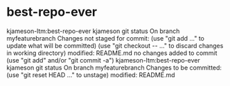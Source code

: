 # best-repo-ever
kjameson-ltm:best-repo-ever kjameson git status
On branch myfeaturebranch
Changes not staged for commit:
      (use "git add <file>..." to update what will be committed)
      (use "git checkout -- <file>..." to discard changes in working directory)
   modified: README.md
no changes added to commit (use "git add" and/or "git commit -a")
kjameson-ltm:best-repo-ever kjameson git status
On branch myfeaturebranch
Changes to be committed:
      (use "git reset HEAD <file>..." to unstage)
   modified: README.md 
